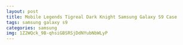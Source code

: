 ```yaml
---
layout: post
title: Mobile Legends Tigreal Dark Knight Samsung Galaxy S9 Case
tags: samsung galaxy s9
categories: samsung
img: 1Z2WQck_9B-qhsiGBSRSjDdNYubNbWLyP
---
```

